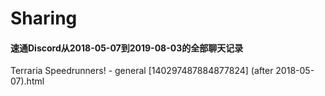 # Sharing

#### 速通Discord从2018-05-07到2019-08-03的全部聊天记录
Terraria Speedrunners! - general [140297487884877824] (after 2018-05-07).html
